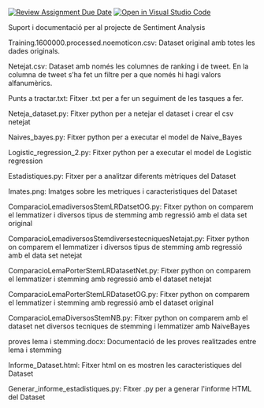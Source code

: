 [![Review Assignment Due Date](https://classroom.github.com/assets/deadline-readme-button-22041afd0340ce965d47ae6ef1cefeee28c7c493a6346c4f15d667ab976d596c.svg)](https://classroom.github.com/a/USx538Ll)
[![Open in Visual Studio Code](https://classroom.github.com/assets/open-in-vscode-2e0aaae1b6195c2367325f4f02e2d04e9abb55f0b24a779b69b11b9e10269abc.svg)](https://classroom.github.com/online_ide?assignment_repo_id=17269504&assignment_repo_type=AssignmentRepo)


Suport i documentació per al projecte de Sentiment Analysis

Training.1600000.processed.noemoticon.csv: 
Dataset original amb totes les dades originals.


Netejat.csv: 
Dataset amb només les columnes de ranking i de tweet. En la columna de tweet s’ha fet un filtre per a que només hi hagi valors alfanumèrics.


Punts a tractar.txt: 
Fitxer .txt per a fer un seguiment de les tasques a fer. 


Neteja_dataset.py: 
Fitxer python per a netejar el dataset i crear el csv netejat


Naives_bayes.py: 
Fitxer python per a executar el model de Naive_Bayes


Logistic_regression_2.py: 
Fitxer python per a executar el model de Logistic regression


Estadistiques.py: 
Fitxer per a analitzar diferents mètriques del Dataset


Imates.png: 
Imatges sobre les metriques i caracteristiques del Dataset


ComparacioLemadiversosStemLRDatsetOG.py:
Fitxer python on comparem el lemmatizer i diversos tipus de stemming amb regressió amb el data set original


ComparacioLemadiversosStemdiversestecniquesNetajat.py:
Fitxer python on comparem el lemmatizer i diversos tipus de stemming amb regressió amb el data set netejat


ComparacioLemaPorterStemLRDatasetNet.py:
Fitxer python on comparem el lemmatizer i stemming amb regressió amb el dataset netejat


ComparacioLemaPorterStemLRDatasetOG.py:
Fitxer python on comparem el lemmatizer i stemming amb regressió amb el dataset original


ComparacioLemaDiversosStemNB.py:
Fitxer python on comparem amb el dataset net diversos tecniques de stemming i lemmatizer amb NaiveBayes


proves lema i stemming.docx:
Documentació de les proves realitzades entre lema i stemming


Informe_Dataset.html:
Fitxer html on es mostren les caracteristiques del Dataset


Generar_informe_estadistiques.py: 
Fitxer .py per a generar l'informe HTML del Dataset

